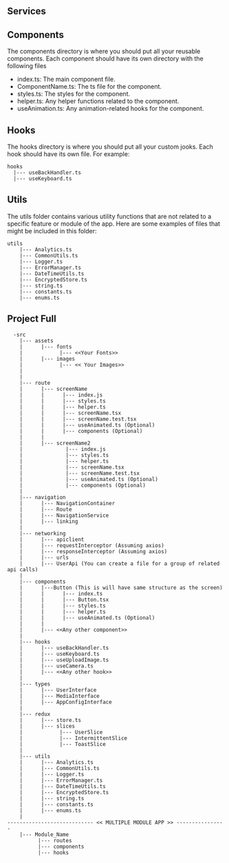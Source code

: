 ## Services

## Components
The components directory is where you should put all your reusable components. Each component should have its own directory with the following files
* index.ts: The main component file.
* ComponentName.ts: The ts file for the component.
* styles.ts: The styles for the component.
* helper.ts: Any helper functions related to the component.
* useAnimation.ts: Any animation-related hooks for the component.
  
## Hooks
The hooks directory is where you should put all your custom jooks.
Each hook should have its own file. For example:

```
hooks
  |--- useBackHandler.ts
  |--- useKeyboard.ts
```

## Utils
The utils folder contains various utility functions that are not related to a specific feature or module of the app. Here are some examples of files that might be included in this folder:
```
utils
    |--- Analytics.ts
    |--- CommonUtils.ts
    |--- Logger.ts
    |--- ErrorManager.ts
    |--- DateTimeUtils.ts
    |--- EncryptedStore.ts
    |--- string.ts
    |--- constants.ts
    |--- enums.ts
```

## Project Full
```
  -src
    |--- assets
    |      |--- fonts
    |            |--- <<Your Fonts>>
    |      |--- images
    |            |--- << Your Images>>
    |
    |
    |--- route
    |      |--- screenName
    |      |      |--- index.js
    |      |      |--- styles.ts
    |      |      |--- helper.ts
    |      |      |--- screenName.tsx
    |      |      |--- screenName.test.tsx
    |      |      |--- useAnimated.ts (Optional)
    |      |      |--- components (Optional)
    |      |
    |      |--- screenName2
    |              |--- index.js
    |              |--- styles.ts
    |              |--- helper.ts
    |              |--- screenName.tsx
    |              |--- screenName.test.tsx
    |              |--- useAnimated.ts (Optional)
    |              |--- components (Optional)
    |  
    |--- navigation
    |      |--- NavigationContainer
    |      |--- Route
    |      |--- NavigationService
    |      |--- linking
    |
    |--- networking
    |      |--- apiclient
    |      |--- requestInterceptor (Assuming axios)
    |      |--- responseInterceptor (Assuming axios)
    |      |--- urls
    |      |--- UserApi (You can create a file for a group of related api calls)
    |
    |--- components
    |      |---Button (This is will have same structure as the screen)
    |      |      |--- index.ts
    |      |      |--- Button.tsx
    |      |      |--- styles.ts
    |      |      |--- helper.ts
    |      |      |--- useAnimated.ts (Optional)
    |      |
    |      |--- <<Any other component>>
    |
    |--- hooks
    |      |--- useBackHandler.ts
    |      |--- useKeyboard.ts
    |      |--- useUploadImage.ts
    |      |--- useCamera.ts
    |      |--- <<Any other hook>>
    |
    |--- types 
    |      |--- UserInterface
    |      |--- MediaInterface
    |      |--- AppConfigInterface
    |
    |--- redux
    |      |--- store.ts
    |      |--- slices
    |            |--- UserSlice
    |            |--- IntermittentSlice
    |            |--- ToastSlice
    |
    |--- utils
    |      |--- Analytics.ts
    |      |--- CommonUtils.ts
    |      |--- Logger.ts
    |      |--- ErrorManager.ts
    |      |--- DateTimeUtils.ts
    |      |--- EncryptedStore.ts
    |      |--- string.ts
    |      |--- constants.ts
    |      |--- enums.ts
    |     
---------------------------- << MULTIPLE MODULE APP >> ----------------
    |--- Module_Name
          |--- routes
          |--- components
          |--- hooks
```
